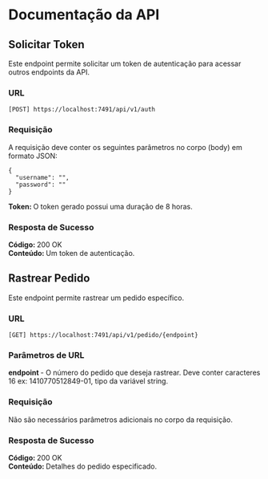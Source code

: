 # Documentação da API

## Solicitar Token
Este endpoint permite solicitar um token de autenticação para acessar outros endpoints da API.

### URL 
```
[POST] https://localhost:7491/api/v1/auth 
```
### Requisição 
A requisição deve conter os seguintes parâmetros no corpo (body) em formato JSON:

```
{
  "username": "",
  "password": ""
}
```

<strong> Token: </strong> O token gerado possui uma duração de 8 horas.

### Resposta de Sucesso 
<strong> Código: </strong> 200 OK </br>
<strong> Conteúdo: </strong> Um token de autenticação.

## Rastrear Pedido
Este endpoint permite rastrear um pedido específico.

### URL 
```
[GET] https://localhost:7491/api/v1/pedido/{endpoint} 
```

### Parâmetros de URL
<strong> endpoint </strong> - O número do pedido que deseja rastrear. Deve conter caracteres 16 ex: 1410770512849-01, tipo da variável string.

### Requisição 
Não são necessários parâmetros adicionais no corpo da requisição.

### Resposta de Sucesso 
<strong> Código: </strong> 200 OK </br>
<strong> Conteúdo: </strong> Detalhes do pedido especificado.
